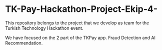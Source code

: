 # TK-Pay-Hackathon-Project-Ekip-4-

This repository belongs to the project that we develop as team for the Turkish Technology Hackathon event.

We have focused on the 2 part of the TKPay app. Fraud Detection and AI Recommendation.
